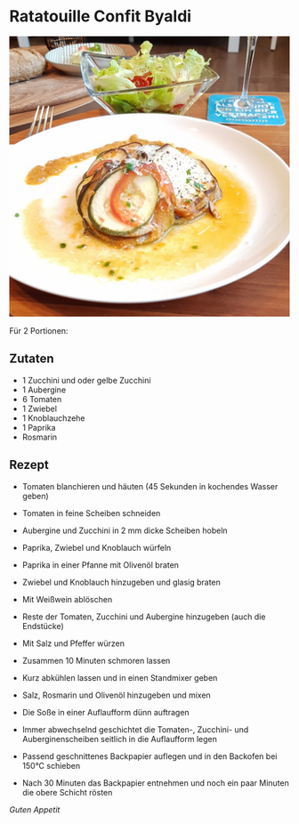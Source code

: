 # Ratatouille Confit Byaldi

![img](imgs/Ratatouille_Confit_Byaldi.jpg)

Für 2 Portionen:

## Zutaten
- 1 Zucchini und oder gelbe Zucchini
- 1 Aubergine
- 6 Tomaten
- 1 Zwiebel
- 1 Knoblauchzehe
- 1 Paprika
- Rosmarin

## Rezept
- Tomaten blanchieren und häuten (45 Sekunden in kochendes Wasser geben)

- Tomaten in feine Scheiben schneiden

- Aubergine und Zucchini in 2 mm dicke Scheiben hobeln

- Paprika, Zwiebel und Knoblauch würfeln

- Paprika in einer Pfanne mit Olivenöl braten

- Zwiebel und Knoblauch hinzugeben und glasig braten

- Mit Weißwein ablöschen

- Reste der Tomaten, Zucchini und Aubergine hinzugeben (auch die Endstücke)

- Mit Salz und Pfeffer würzen

- Zusammen 10 Minuten schmoren lassen

- Kurz abkühlen lassen und in einen Standmixer geben

- Salz, Rosmarin und Olivenöl hinzugeben und mixen

- Die Soße in einer Auflaufform dünn auftragen

- Immer abwechselnd geschichtet die Tomaten-, 
Zucchini- und Auberginenscheiben seitlich in die Auflaufform legen

- Passend geschnittenes Backpapier auflegen und in den Backofen bei 150°C schieben

- Nach 30 Minuten das Backpapier entnehmen und noch ein paar Minuten die obere Schicht rösten

*Guten Appetit*
